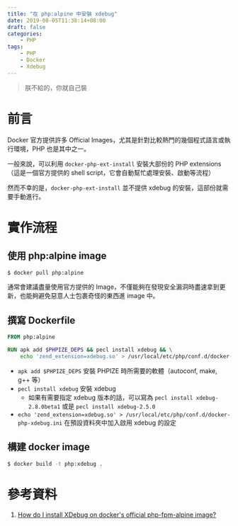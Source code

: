 ```yaml
---
title: "在 php:alpine 中安裝 xdebug"
date: 2019-08-05T11:38:14+08:00
draft: false
categories:
    - PHP
tags:
    - PHP
    - Docker
    - Xdebug
---
```


> 朕不給的，你就自己裝

# 前言

Docker 官方提供許多 Official Images，尤其是針對比較熱門的幾個程式語言或執行環境，PHP 也是其中之一。

一般來說，可以利用 `docker-php-ext-install` 安裝大部份的 PHP extensions（這是一個官方提供的 shell script，它會自動幫忙處理安裝、啟動等流程）

然而不幸的是，`docker-php-ext-install` 並不提供 xdebug 的安裝，這部份就需要手動進行。

# 實作流程

## 使用 php:alpine image

```bash
$ docker pull php:alpine
```

通常會建議盡量使用官方提供的 Image，不僅能夠在發現安全漏洞時盡速拿到更新，也能夠避免惡意人士包裹奇怪的東西進 image 中。

## 撰寫 Dockerfile

```Dockerfile
FROM php:alpine

RUN apk add $PHPIZE_DEPS && pecl install xdebug && \
    echo 'zend_extension=xdebug.so' > /usr/local/etc/php/conf.d/docker-php-xdebug.ini
```

- `apk add $PHPIZE_DEPS` 安裝 PHPIZE 時所需要的軟體（autoconf, make, g++ 等）
- `pecl install xdebug` 安裝 xdebug
    - 如果有需要指定 xdebug 版本的話，可以寫為 `pecl install xdebug-2.8.0beta1` 或是 `pecl install xdebug-2.5.0`
- `echo 'zend_extension=xdebug.so' > /usr/local/etc/php/conf.d/docker-php-xdebug.ini` 在預設資料夾中加入啟用 xdebug 的設定

## 構建 docker image

```bash
$ docker build -t php:xdebug .
```

# 參考資料

1. [How do I install XDebug on docker's official php-fpm-alpine image?](https://stackoverflow.com/questions/46825502/how-do-i-install-xdebug-on-dockers-official-php-fpm-alpine-image)